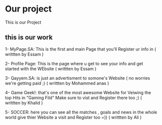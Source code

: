 # Our project
This is our Project 

## this is our work

1- MyPage.SA: This is the first and main Page that you'll Register ur info in ( writtten by Essam )

2- Profile Page: This is the page where u get to see your info and get started with the WEbsite ( writtten by Essam )

3- Qayyem.SA: is just an advertisment to somone's Website ( no worries we're getting paid ;) ( writtten by Mohammed anas )

4- Game Geek!: that's one of the most awesome Website for Veiwing the top Hits in "Gaming Fild" Make sure to vist and Register there too ;) ( writtten by Khalid )

5- SOCCER: here you can see all the matches , goals and news in the whole world give thier Website a visit and Register too =)) ( writtten by Ali )